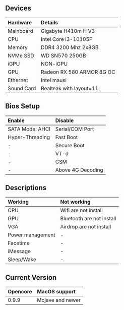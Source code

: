 ## Devices
| Hardware | Details |
|:---|:---|
| Mainboard | Gigabyte H410m H V3 |
| CPU | Intel Core i3-10105F |
| Memory | DDR4 3200 Mhz 2x8GB|
| NVMe SSD | WD SN570 250GB |
| iGPU | NON-iGPU |
| GPU | Radeon RX 580 ARMOR 8G OC |
| Ethernet | Intel mausi |
| Sound Card | Realteak with layout=11 |

## Bios Setup
| Enable | Disable |
|:---|:---|
|SATA Mode: AHCI|Serial/COM Port|
|Hyper-Threading|Fast Boot|
|-|Secure Boot|
|-|VT-d|
|-|CSM|
|-|Above 4G Decoding|

## Descriptions
| Working | Not working |
|:---|:---|
|CPU|Wifi are not install|
|GPU|Bluetooth are not install|
|VGA|Airdrop are not install|
|Power management|-|
|Facetime|-|
|iMessage|-|
|Sleep/Wake|-|

## Current Version
| Opencore | MacOS support |
|:---|:---|
| 0.9.9 | Mojave and newer |
